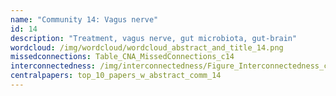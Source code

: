 ```yaml
---
name: "Community 14: Vagus nerve"
id: 14
description: "Treatment, vagus nerve, gut microbiota, gut-brain"
wordcloud: /img/wordcloud/wordcloud_abstract_and_title_14.png
missedconnections: Table_CNA_MissedConnections_c14
interconnectedness: /img/interconnectedness/Figure_Interconnectedness_c14.png
centralpapers: top_10_papers_w_abstract_comm_14
---
```


